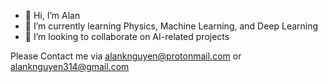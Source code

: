 - 👋 Hi, I’m Alan
- 🌱 I’m currently learning Physics, Machine Learning, and Deep Learning
- 💞️ I’m looking to collaborate on AI-related projects

Please Contact me via alanknguyen@protonmail.com or alanknguyen314@gmail.com
